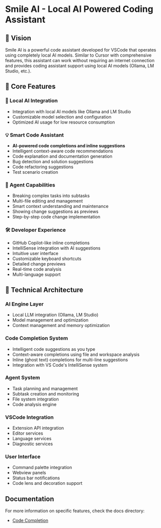 # Smile AI - Local AI Powered Coding Assistant

<!-- ![Smile AI Logo](resources/smile-ai-logo.png) -->

## 🎯 Vision

Smile AI is a powerful code assistant developed for VSCode that operates using completely local AI models. Similar to Cursor with comprehensive features, this assistant can work without requiring an internet connection and provides coding assistant support using local AI models (Ollama, LM Studio, etc.).

## 🌟 Core Features

### 🤖 Local AI Integration
- Integration with local AI models like Ollama and LM Studio
- Customizable model selection and configuration 
- Optimized AI usage for low resource consumption

### 💡 Smart Code Assistant
- **AI-powered code completions and inline suggestions**
- Intelligent context-aware code recommendations
- Code explanation and documentation generation
- Bug detection and solution suggestions
- Code refactoring suggestions
- Test scenario creation

### 🔄 Agent Capabilities
- Breaking complex tasks into subtasks
- Multi-file editing and management
- Smart context understanding and maintenance
- Showing change suggestions as previews
- Step-by-step code change implementation

### 🛠️ Developer Experience
- GitHub Copilot-like inline completions
- IntelliSense integration with AI suggestions
- Intuitive user interface
- Customizable keyboard shortcuts
- Detailed change previews
- Real-time code analysis
- Multi-language support

## 🔧 Technical Architecture

### AI Engine Layer
- Local LLM integration (Ollama, LM Studio)
- Model management and optimization
- Context management and memory optimization

### Code Completion System
- Intelligent code suggestions as you type
- Context-aware completions using file and workspace analysis
- Inline (ghost text) completions for multi-line suggestions
- Integration with VS Code's IntelliSense system

### Agent System
- Task planning and management
- Subtask creation and monitoring
- File system integration
- Code analysis engine

### VSCode Integration
- Extension API integration
- Editor services
- Language services
- Diagnostic services

### User Interface
- Command palette integration
- Webview panels
- Status bar notifications
- Code lens and decoration support

## Documentation

For more information on specific features, check the docs directory:
- [Code Completion](docs/code-completion.md)

